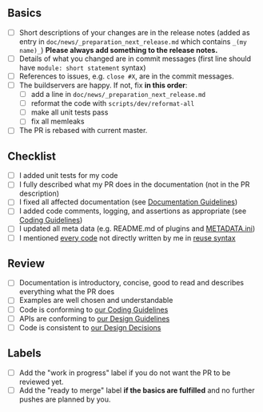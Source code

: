 <!--
Check relevant points but **please do not remove entries**.
-->

## Basics

<!--
These points need to be fulfilled for every PR.
-->

- [ ] Short descriptions of your changes are in the release notes
      (added as entry in `doc/news/_preparation_next_release.md` which
      contains `_(my name)_`)
      **Please always add something to the release notes.**
- [ ] Details of what you changed are in commit messages
      (first line should have `module: short statement` syntax)
- [ ] References to issues, e.g. `close #X`, are in the commit messages.
- [ ] The buildservers are happy. If not, fix **in this order**:
  - [ ] add a line in `doc/news/_preparation_next_release.md`
  - [ ] reformat the code with `scripts/dev/reformat-all`
  - [ ] make all unit tests pass
  - [ ] fix all memleaks
- [ ] The PR is rebased with current master.

<!--
If you have any troubles fulfilling these criteria, please write
about the trouble as comment in the PR. We will help you,
but we cannot accept PRs that do not fulfill the basics.
-->

## Checklist

<!--
For docu fixes, spell checking, and similar none of these points below
need to be checked.
-->

- [ ] I added unit tests for my code
- [ ] I fully described what my PR does in the documentation
      (not in the PR description)
- [ ] I fixed all affected documentation (see [Documentation Guidelines](https://master.libelektra.org/doc/contrib/documentation.md))
- [ ] I added code comments, logging, and assertions as appropriate (see [Coding Guidelines](https://master.libelektra.org/doc/CODING.md))
- [ ] I updated all meta data (e.g. README.md of plugins and [METADATA.ini](https://master.libelektra.org/doc/METADATA.ini))
- [ ] I mentioned [every code](/.reuse/dep5) not directly written by me in [reuse syntax](https://reuse.software/)

## Review

<!--
Reviewers should check the following.
-->

- [ ] Documentation is introductory, concise, good to read and describes everything what the PR does
- [ ] Examples are well chosen and understandable
- [ ] Code is conforming to [our Coding Guidelines](https://master.libelektra.org/doc/CODING.md)
- [ ] APIs are conforming to [our Design Guidelines](https://master.libelektra.org/doc/DESIGN.md)
- [ ] Code is consistent to [our Design Decisions](https://master.libelektra.org/doc/decisions)

## Labels

<!--
If you are already Elektra developer, please adjust the labels.
Otherwise, write a comment and it will be done for you.
-->

- [ ] Add the "work in progress" label if you do not want the PR to be reviewed yet.
- [ ] Add the "ready to merge" label **if the basics are fulfilled** and no further pushes are planned by you.
